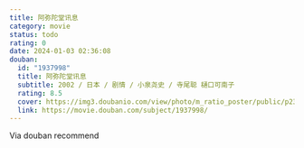 ```yaml
---
title: 阿弥陀堂讯息
category: movie
status: todo
rating: 0
date: 2024-01-03 02:36:08
douban:
  id: "1937998"
  title: 阿弥陀堂讯息
  subtitle: 2002 / 日本 / 剧情 / 小泉尧史 / 寺尾聪 樋口可南子
  rating: 8.5
  cover: https://img3.doubanio.com/view/photo/m_ratio_poster/public/p2393018482.jpg
  link: https://movie.douban.com/subject/1937998/
---
```


Via douban recommend 